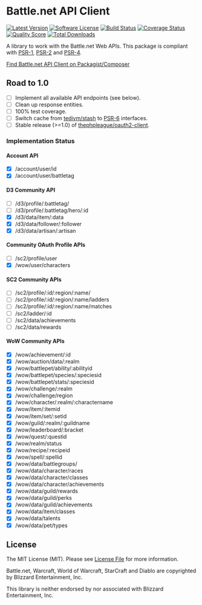 # Battle.net API Client

[![Latest Version](https://img.shields.io/github/release/pwnraid/bnet.svg?style=flat-square)](https://github.com/pwnraid/bnet/releases)
[![Software License](https://img.shields.io/badge/license-MIT-brightgreen.svg?style=flat-square)](LICENSE)
[![Build Status](https://img.shields.io/travis/pwnraid/bnet/master.svg?style=flat-square)](https://travis-ci.org/pwnraid/bnet)
[![Coverage Status](https://img.shields.io/scrutinizer/coverage/g/pwnraid/bnet.svg?style=flat-square)](https://scrutinizer-ci.com/g/pwnraid/bnet/code-structure)
[![Quality Score](https://img.shields.io/scrutinizer/g/pwnraid/bnet.svg?style=flat-square)](https://scrutinizer-ci.com/g/pwnraid/bnet)
[![Total Downloads](https://img.shields.io/packagist/dt/pwnraid/bnet.svg?style=flat-square)](https://packagist.org/packages/pwnraid/bnet)

A library to work with the Battle.net Web APIs. This package is compliant with [PSR-1], [PSR-2] and [PSR-4].

[Find Battle.net API Client on Packagist/Composer](https://packagist.org/packages/pwnraid/bnet)

[PSR-1]: https://github.com/php-fig/fig-standards/blob/master/accepted/PSR-1-basic-coding-standard.md
[PSR-2]: https://github.com/php-fig/fig-standards/blob/master/accepted/PSR-2-coding-style-guide.md
[PSR-4]: https://github.com/php-fig/fig-standards/blob/master/accepted/PSR-4-autoloader.md

## Road to 1.0

- [ ] Implement all available API endpoints (see below).
- [ ] Clean up response entities.
- [ ] 100% test coverage.
- [ ] Switch cache from [tedivm/stash](https://github.com/tedious/Stash) to [PSR-6](https://github.com/php-fig/fig-standards/blob/master/proposed/cache.md) interfaces.
- [ ] Stable release (>=1.0) of [thephpleague/oauth2-client](https://github.com/thephpleague/oauth2-client).

### Implementation Status

#### Account API

- [x] /account/user/id
- [x] /account/user/battletag

#### D3 Community API

- [ ] /d3/profile/:battletag/
- [ ] /d3/profile/:battletag/hero/:id
- [x] /d3/data/item/:data
- [x] /d3/data/follower/:follower
- [x] /d3/data/artisan/:artisan

#### Community OAuth Profile APIs

- [ ] /sc2/profile/user
- [x] /wow/user/characters

#### SC2 Community APIs

- [ ] /sc2/profile/:id/:region/:name/
- [ ] /sc2/profile/:id/:region/:name/ladders
- [ ] /sc2/profile/:id/:region/:name/matches
- [ ] /sc2/ladder/:id
- [ ] /sc2/data/achievements
- [ ] /sc2/data/rewards

#### WoW Community APIs

- [x] /wow/achievement/:id
- [x] /wow/auction/data/:realm
- [x] /wow/battlepet/ability/:abilityid
- [x] /wow/battlepet/species/:speciesid
- [x] /wow/battlepet/stats/:speciesid
- [x] /wow/challenge/:realm
- [x] /wow/challenge/region
- [x] /wow/character/:realm/:charactername
- [x] /wow/item/:itemid
- [x] /wow/item/set/:setid
- [x] /wow/guild/:realm/:guildname
- [x] /wow/leaderboard/:bracket
- [x] /wow/quest/:questid
- [x] /wow/realm/status
- [x] /wow/recipe/:recipeid
- [x] /wow/spell/:spellid
- [x] /wow/data/battlegroups/
- [x] /wow/data/character/races
- [x] /wow/data/character/classes
- [x] /wow/data/character/achievements
- [x] /wow/data/guild/rewards
- [x] /wow/data/guild/perks
- [x] /wow/data/guild/achievements
- [x] /wow/data/item/classes
- [x] /wow/data/talents
- [x] /wow/data/pet/types

## License

The MIT License (MIT). Please see [License File](https://github.com/pwnraid/bnet/blob/master/LICENSE) for more information.

Battle.net, Warcraft, World of Warcraft, StarCraft and Diablo are copyrighted by Blizzard Entertainment, Inc.

This library is neither endorsed by nor associated with Blizzard Entertainment, Inc.
